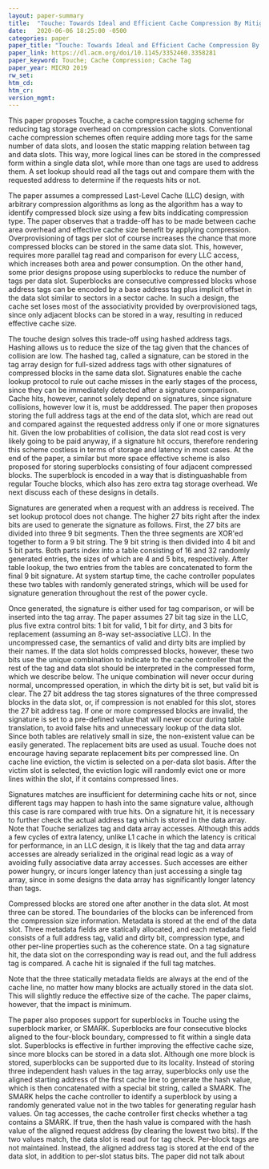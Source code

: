 ```yaml
---
layout: paper-summary
title:  "Touche: Towards Ideal and Efficient Cache Compression By Mitigating Tag Area Overhead"
date:   2020-06-06 18:25:00 -0500
categories: paper
paper_title: "Touche: Towards Ideal and Efficient Cache Compression By Mitigating Tag Area Overhead"
paper_link: https://dl.acm.org/doi/10.1145/3352460.3358281
paper_keyword: Touche; Cache Compression; Cache Tag
paper_year: MICRO 2019
rw_set:
htm_cd:
htm_cr:
version_mgmt:
---
```


This paper proposes Touche, a cache compression tagging scheme for reducing tag storage overhead on compression cache slots.
Conventional cache compression schemes often require adding more tags for the same number of data slots, and loosen the 
static mapping relation between tag and data slots. This way, more logical lines can be stored in the compressed form within
a single data slot, while more than one tags are used to address them. A set lookup should read all the tags out and 
compare them with the requested address to determine if the requests hits or not.

The paper assumes a compressed Last-Level Cache (LLC) design, with arbitrary compression algorithms as long as the algorithm
has a way to identify compressed block size using a few bits inddicating compression type.
The paper observes that a tradde-off has to be made between cache area overhead and effective cache size benefit by
applying compression. Overprovisioning of tags per slot of course increases the chance that more compressed blocks
can be stored in the same data slot. This, however, requires more parallel tag read and comparison for every LLC access,
which increases both area and power consumption. On the other hand, some prior designs propose using superblocks to reduce
the number of tags per data slot. Superblocks are consecutive compressed blocks whose address tags can be encoded by a 
base address tag plus implicit offset in the data slot similar to sectors in a sector cache. In such a design, the cache 
set loses most of the associativity provided by overprovisioned tags, since only adjacent blocks can be stored in a way, 
resulting in reduced effective cache size.

The touche design solves this trade-off using hashed address tags. Hashing allows us to reduce the size of the tag given
that the chances of collision are low. The hashed tag, called a signature, can be stored in the tag array design for 
full-sized address tags with other signatures of compressed blocks in the same data slot. Signatures enable the 
cache lookup protocol to rule out cache misses in the early stages of the process, since they can be immediately
detected after a signature comparison. Cache hits, however, cannot solely depend on signatures, since signature collisions,
however low it is, must be adddressed. The paper then proposes storing the full address tags at the end of the data slot,
which are read out and compared against the requested address only if one or more signatures hit. Given the low 
probablities of collision, the data slot read cost is very likely going to be paid anyway, if a signature hit occurs, 
therefore rendering this scheme costless in terms of storage and latency in most cases. At the end of the paper, a similar
but more space effective scheme is also proposed for storing superblocks consisting of four adjacent compressed blocks.
The superblock is encoded in a way that is distinguashable from regular Touche blocks, which also has zero extra 
tag storage overhead. We next discuss each of these designs in details.

Signatures are generated when a request with an address is received. The set lookup protocol does not change. The higher
27 bits right after the index bits are used to generate the signature as follows. First, the 27 bits are divided into three 
9 bit segments. Then the three segments are XOR'ed together to form a 9 bit string. The 9 bit string is then divided into
4 bit and 5 bit parts. Both parts index into a table consisting of 16 and 32 randomly generated entries, the sizes of which
are 4 and 5 bits, respectively. After table lookup, the two entries from the tables are concatenated to form the final
9 bit signature. At system startup time, the cache controller populates these two tables with randomly generated strings,
which will be used for signature generation throughout the rest of the power cycle.

Once generated, the signature is either used for tag comparison, or will be inserted into the tag array. The paper assumes
27 bit tag size in the LLC, plus five extra control bits: 1 bit for valid, 1 bit for dirty, and 3 bits for replacement 
(assuming an 8-way set-associative LLC). 
In the uncompressed case, the semantics of valid and dirty bits are implied by their names. 
If the data slot holds compressed blocks, however, these two bits use the unique combination to indicate to the cache 
controller that the rest of the tag and data slot should be interpreted in the compressed form, which we describe below.
The unique combination will never occur during normal, uncompressed operation, in which the dirty bit is set, but valid
bit is clear. 
The 27 bit address the tag stores signatures of the three compressed blocks in the data slot, or, if compression is not 
enabled for this slot, stores the 27 bit address tag. If one or more compressed blocks are invalid, the signature 
is set to a pre-defined value that will never occur during table translation, to avoid false hits and unnecessary
lookup of the data slot. Since both tables are relatively small in size, the non-existent value can be easily generated.
The replacement bits are used as usual. Touche does not encourage having separate replacement bits per compressed line.
On cache line eviction, the victim is selected on a per-data slot basis. After the victim slot is selected, the eviction
logic will randomly evict one or more lines within the slot, if it contains compressed lines.

Signatures matches are insufficient for determining cache hits or not, since different tags may happen to hash into
the same signature value, although this case is rare compared with true hits. On a signature hit, it is necessary
to further check the actual address tag which is stored in the data array. Note that Touche serializes tag and 
data array accesses. Although this adds a few cycles of extra latency, unlike L1 cache in which the latency is critical
for performance, in an LLC design, it is likely that the tag and data array accesses are already serialized in the 
original read logic as a way of avoiding fully associative data array accesses. Such accesses are either power hungry, or 
incurs longer latency than just accessing a single tag array, since in some designs the data array has significantly longer 
latency than tags. 

Compressed blocks are stored one after another in the data slot. At most three can be stored. The boundaries of the 
blocks can be inferenced from the compression size information. Metadata is stored at the end of the data slot.
Three metadata fields are statically allocated, and each metadata field consists of a full address tag, valid and dirty
bit, compression type, and other per-line properties such as the coherence state. On a tag signature hit, the data slot
on the corresponding way is read out, and the full address tag is compared. A cache hit is signaled if the full tag matches.

Note that the three statically metadata fields are always at the end of the cache line, no matter how many blocks are 
actually stored in the data slot. This will slightly reduce the effective size of the cache. The paper claims, however,
that the impact is minimum.

The paper also proposes support for superblocks in Touche using the superblock marker, or SMARK. Superblocks are four
consecutive blocks aligned to the four-block boundary, compressed to fit within a single data slot. Superblocks is effective
in further improving the effective cache size, since more blocks can be stored in a data slot. Although one more 
block is stored, superblocks can be supported due to its locality. Instead of storing three independent hash values 
in the tag array, superblocks only use the aligned starting address of the first cache line to generate the hash value,
which is then concatenated with a special bit string, called a SMARK. The SMARK helps the cache controller to identify 
a superblock by using a randomly generated value not in the two tables for generating regular hash values. On tag accesses, 
the cache controller first checks whether a tag contains a SMARK. If true, then the hash value is compared with the 
hash value of the aligned request address (by clearing the lowest two bits). If the two values match, the data slot 
is read out for tag check. Per-block tags are not maintained. Instead, the aligned address tag is stored at the 
end of the data slot, in addition to per-slot status bits.
The paper did not talk about 